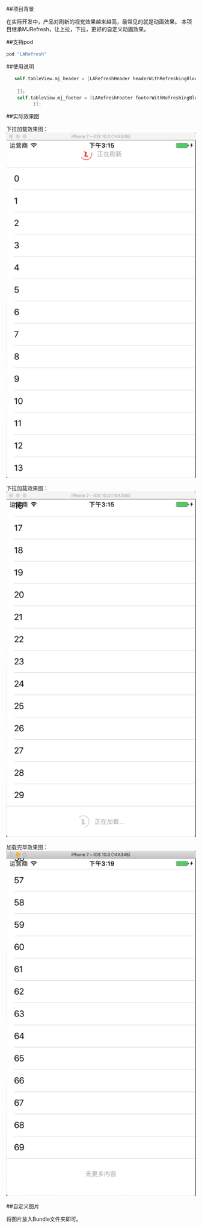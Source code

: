 ##项目背景

在实际开发中，产品对刷新的视觉效果越来越高，最常见的就是动画效果。
本项目继承MJRefresh，让上拉，下拉，更好的自定义动画效果。


##支持pod


``` swift
pod "LARefresh"
```

##使用说明


``` swift
   self.tableView.mj_header = [LARefreshHeader headerWithRefreshingBlock:^{
       
    }];
    self.tableView.mj_footer = [LARefreshFooter footerWithRefreshingBlock:^{
          }];
```


##实际效果图

下拉加载效果图：
![](https://github.com/leoAntu/leoImagesStorage/blob/master/leoImagesStorage/32C91555-A22F-4F42-AA1C-8B3DFC0C3F07.png?raw=true)

下拉加载效果图：
![](https://github.com/leoAntu/leoImagesStorage/blob/master/leoImagesStorage/E4D3AE16-88C8-4617-AF37-C0BE82CBD8CA.png?raw=true)

加载完毕效果图：
![](https://github.com/leoAntu/leoImagesStorage/blob/master/leoImagesStorage/QQ20170517-0.png?raw=true)



##自定义图片


将图片放入Bundle文件夹即可。

